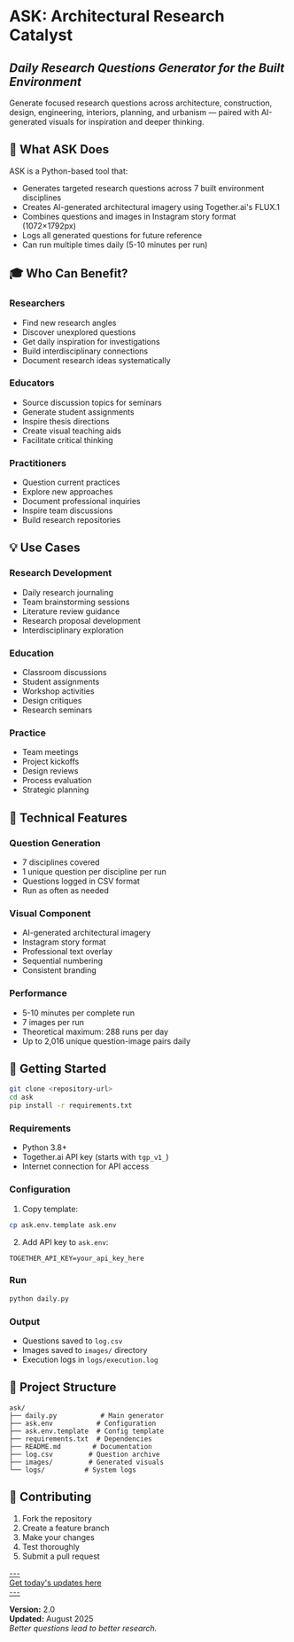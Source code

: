 # ASK: Architectural Research Catalyst
## *Daily Research Questions Generator for the Built Environment*

Generate focused research questions across architecture, construction, design, engineering, interiors, planning, and urbanism — paired with AI-generated visuals for inspiration and deeper thinking.

## 🎯 What ASK Does

ASK is a Python-based tool that:
- Generates targeted research questions across 7 built environment disciplines
- Creates AI-generated architectural imagery using Together.ai's FLUX.1
- Combines questions and images in Instagram story format (1072×1792px)
- Logs all generated questions for future reference
- Can run multiple times daily (5-10 minutes per run)

## 🎓 Who Can Benefit?

### Researchers
- Find new research angles
- Discover unexplored questions
- Get daily inspiration for investigations
- Build interdisciplinary connections
- Document research ideas systematically

### Educators
- Source discussion topics for seminars
- Generate student assignments
- Inspire thesis directions
- Create visual teaching aids
- Facilitate critical thinking

### Practitioners
- Question current practices
- Explore new approaches
- Document professional inquiries
- Inspire team discussions
- Build research repositories

## 💡 Use Cases

### Research Development
- Daily research journaling
- Team brainstorming sessions
- Literature review guidance
- Research proposal development
- Interdisciplinary exploration

### Education
- Classroom discussions
- Student assignments
- Workshop activities
- Design critiques
- Research seminars

### Practice
- Team meetings
- Project kickoffs
- Design reviews
- Process evaluation
- Strategic planning

## 🔧 Technical Features

### Question Generation
- 7 disciplines covered
- 1 unique question per discipline per run
- Questions logged in CSV format
- Run as often as needed

### Visual Component
- AI-generated architectural imagery
- Instagram story format
- Professional text overlay
- Sequential numbering
- Consistent branding

### Performance
- 5-10 minutes per complete run
- 7 images per run
- Theoretical maximum: 288 runs per day
- Up to 2,016 unique question-image pairs daily

## 🚀 Getting Started

```sh
git clone <repository-url>
cd ask
pip install -r requirements.txt
```

### Requirements
- Python 3.8+
- Together.ai API key (starts with `tgp_v1_`)
- Internet connection for API access

### Configuration
1. Copy template:
```sh
cp ask.env.template ask.env
```

2. Add API key to `ask.env`:
```
TOGETHER_API_KEY=your_api_key_here
```

### Run
```sh
python daily.py
```

### Output
- Questions saved to `log.csv`
- Images saved to `images/` directory
- Execution logs in `logs/execution.log`

## 📁 Project Structure

```
ask/
├── daily.py           # Main generator
├── ask.env           # Configuration
├── ask.env.template  # Config template
├── requirements.txt  # Dependencies
├── README.md        # Documentation
├── log.csv         # Question archive
├── images/         # Generated visuals
└── logs/          # System logs
```

## 🤝 Contributing

1. Fork the repository
2. Create a feature branch
3. Make your changes
4. Test thoroughly
5. Submit a pull request

[---  
Get today's updates here  
---](https://patreon.com/c/kvshvl)

**Version:** 2.0  
**Updated:** August 2025  
*Better questions lead to better research.*
